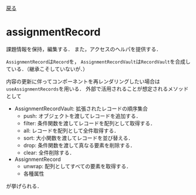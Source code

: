 
[戻る](../README.md)

# assignmentRecord

課題情報を保持，編集する．
また，アクセスのヘルパを提供する．

`AssignmentRecord`は`Record`を，
`AssignmentRecordVault`は`RecordVault`を合成している．（継承こそしていないが．）

内容の更新に伴ってコンポーネントを再レンダリングしたい場合は`useAssignmentRecords`を用いる．
外部で活用されることが想定されるメソッドとして

- AssignmentRecordVault: 拡張されたレコードの順序集合
  - push: オブジェクトを渡してレコードを追加する．
  - filter: 条件関数を渡してレコードを配列として取得する．
  - all: レコードを配列として全件取得する．
  - sort: 大小関数を渡してレコードを並び替える．
  - drop: 条件関数を渡して真なる要素を削除する．
  - clear: 全件削除する．
- AssignmentRecord
  - unwrap: 配列としてすべての要素を取得する．
  - 各種属性

が挙げられる．

